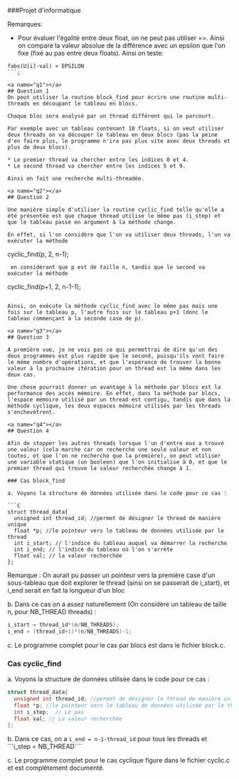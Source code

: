 ###Projet d'informatique

Remarques: 

* Pour évaluer l'égalité entre deux float, on ne peut pas utiliser ==. Ainsi on compare la valeur absolue de la différence avec un epsilon que l'on fixe  (fixé au pas entre deux floats). Ainsi on teste:
```
fabs(U[i]-val) < EPSILON
```;

<a name="q1"></a>
## Question 1
On peut utiliser la routine block_find pour écrire une routine multi-threads en découpant le tableau en blocs.

Chaque bloc sera analysé par un thread différent qui le parcourt. 

Par exemple avec un tableau contenant 10 floats, si on veut utiliser deux threads on va découper le tableau en deux blocs (pas la peine d'en faire plus, le programme n'ira pas plus vite avec deux threads et plus de deux blocs).

* Le premier thread va chercher entre les indices 0 et 4. 
* Le second thread va chercher entre les indices 5 et 9. 

Ainsi on fait une recherche multi-threadée. 

<a name="q2"></a>
## Question 2

Une manière simple d'utiliser la routine cyclic_find telle qu'elle a été présentée est que chaque thread utilise le même pas (i_step) et que le tableau passé en argument à la méthode change. 

En effet, si l'on considère que l'on va utiliser deux threads, l'un va exécuter la méthode 
```
cyclic_find(p, 2, n-1);
```
 en considérant que p est de taille n, tandis que le second va exécuter la méthode 
```
cyclic_find(p+1, 2, n-1-1);
```

Ainsi, on exécute la méthode cyclic_find avec le même pas mais une fois sur le tableau p, l'autre fois sur le tableau p+1 (donc le tableau commençant à la seconde case de p). 

<a name="q3"></a>
## Question 3

A première vue, je ne vois pas ce qui permettrai de dire qu'un des deux programmes est plus rapide que le second, puisqu'ils vont faire le même nombre d'opérations, et que l'espérance de trouver la bonne valeur à la prochaine itération pour un thread est la même dans les deux cas. 

Une chose pourrait donner un avantage à la méthode par blocs est la performance des accès mémoire. En effet, dans la méthode par blocs, l'espace mémoire utilisé par un thread est contigu, tandis que dans la méthode cyclique, les deux espaces mémoire utilisés par les threads s'enchevètrent. 

<a name="q4"></a>
## Question 4

Afin de stopper les autres threads lorsque l'un d'entre eux a trouvé une valeur (cela marche car on recherche une seule valeur et non toutes, et que l'on ne recherche que la première), on peut utiliser une variable statique (un booleen) que l'on initialise à 0, et que le premier thread qui trouve la valeur recherchée change à 1.

### Cas block_find

a. Voyons la structure de données utilisée dans le code pour ce cas : 

```C
struct thread_data{
  unsigned int thread_id; //permet de désigner le thread de manière unique
  float *p; //le pointeur vers le tableau de données utilisée par le thread
  int i_start; // l'indice du tableau auquel va démarrer la recherche
  int i_end; // l'indice du tableau où l'on s'arrête
  float val; // la valeur recherchée
};
````

Remarque : On aurait pu passer un pointeur vers la première case d'un sous-tableau que doit explorer le thread (ainsi on se passerait de i_start), et i_end serait en fait la longueur d'un bloc


b. Dans ce cas on a assez naturellement (On considère un tableau de taille n, pour NB_THREAD threads) :

````C
i_start = thread_id*(n/NB_THREADS);
i_end = (thread_id+1)*(n/NB_THREADS)-1;
````

c. Le programme complet pour le cas par blocs est dans le fichier block.c. 

### Cas cyclic_find

a. Voyons la structure de données utilisée dans le code pour ce cas : 

````C
struct thread_data{
  unsigned int thread_id; //permet de désigner le thread de manière unique
  float *p; //le pointeur vers le tableau de données utilisée par le thread
  int i_step;  // Le pas 
  float val; // La valeur recherchée
};
````

b. Dans ce cas, on a ````i_end = n-1-thread_id```` pour tous les threads et ```i_step = NB_THREAD````

c. Le programme complet pour le cas cyclique figure dans le fichier cyclic.c et est complètement documenté.